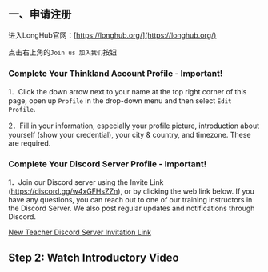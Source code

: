 ## 一、申请注册
进入LongHub官网：[https://longhub.org/](https://longhub.org/)

点击右上角的`Join us 加入我们`按钮

### Complete Your Thinkland Account Profile - Important!
1．Click the down arrow next to your name at the top right corner of this page, open up `Profile` in the drop-down menu and then select `Edit Profile`.

2．Fill in your information, especially your profile picture, introduction about yourself (show your credential), your city & country, and timezone. These are required.

### Complete Your Discord Server Profile - Important!
1．Join our Discord server using the Invite Link (https://discord.gg/w4xGFHsZZn), or by clicking the web link below. If you have any questions, you can reach out to one of our training instructors in the Discord Server. We also post regular updates and notifications through Discord.

[New Teacher Discord Server Invitation Link](https://discord.com/invite/w4xGFHsZZn)


## Step 2: Watch Introductory Video

